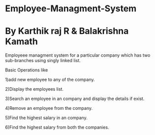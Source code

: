 # Employee-Managment-System
# By Karthik raj R & Balakrishna Kamath
Employeee managment system for a particular company which has two sub-branches using singly linked list.


Basic Operations like 

1)add new employee to any of the company.

2)Display the employees list.

3)Search an employee in an company and display the details if exist.

4)Remove an employee from the company.

5)Find the highest salary in an company.

6)Find the highest salary from both the companies.


